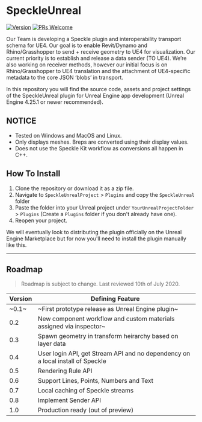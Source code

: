 # SpeckleUnreal

[![Version](https://img.shields.io/badge/Version-v0.1.0-orange)](https://github.com/mobiusnode/SpeckleUnreal) [![PRs Welcome](https://img.shields.io/badge/PRs-welcome-brightgreen)](http://makeapullrequest.com)

Our Team is developing a Speckle plugin and interoperability transport schema for UE4. Our goal is to enable Revit/Dynamo and Rhino/Grasshopper to send + receive geometry to UE4 for visualization. Our current priority is to establish and release a data sender (TO UE4). We’re also working on receiver methods, however our initial focus  is on Rhino/Grasshopper to UE4 translation and the attachment of UE4-specific metadata to the core JSON ‘blobs’ in transport.

In this repository you will find the source code, assets and project settings of the SpeckleUnreal plugin for Unreal Engine app development (Unreal Engine 4.25.1 or newer recommended).

## NOTICE

* Tested on Windows and MacOS and Linux.
* Only displays meshes. Breps are converted using their display values.
* Does not use the Speckle Kit workflow as conversions all happen in C++. 

## How To Install


1. Clone the repository or download it as a zip file.
2. Navigate to `SpeckleUnrealProject` > `Plugins` and copy the `SpeckleUnreal` folder
3. Paste the folder into your Unreal project under `YourUnrealProjectFolder` > `Plugins` (Create a `Plugins` folder if you don't already have one).
4. Reopen your project.

We will eventually look to distributing the plugin officially on the Unreal Engine Marketplace but for now you'll need to install the plugin manually like this.

---

## Roadmap

> Roadmap is subject to change. Last reviewed 10th of July 2020.

| Version | Defining Feature                  						  				         |
| ------- | -------------------------------------------------------------------------------- |
| ~0.1~   | ~First prototype release as Unreal Engine plugin~   								 			         |
| 0.2   | New component workflow and custom materials assigned via inspector~		 |
| 0.3   | Spawn geometry in transform heirarchy based on layer data		    	         |
| 0.4   | User login API, get Stream API and no dependency on a local install of Speckle |
| 0.5   | Rendering Rule API                      |
| 0.6   | Support Lines, Points, Numbers and Text|
| 0.7     | Local caching of Speckle streams			                                     |
| 0.8     | Implement Sender API    			                                 |
| 1.0     | Production ready (out of preview)      			                                 |
